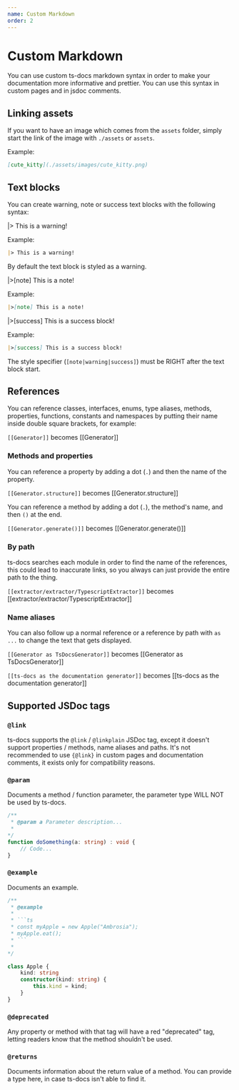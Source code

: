 ```yaml
---
name: Custom Markdown
order: 2
---
```


# Custom Markdown

You can use custom ts-docs markdown syntax in order to make your documentation more informative and prettier. You can use this syntax in custom pages and in jsdoc comments.

## Linking assets

If you want to have an image which comes from the `assets` folder, simply start the link of the image with `./assets` or `assets`. 

Example:
```markdown
[cute_kitty](./assets/images/cute_kitty.png)
```

## Text blocks

You can create warning, note or success text blocks with the following syntax:

|> This is a warning!

Example:
```markdown
|> This is a warning!
```
By default the text block is styled as a warning.

|>[note] This is a note!

Example:
```markdown
|>[note] This is a note!
```

|>[success] This is a success block!

Example:
```markdown
|>[success] This is a success block!
```

The style specifier (`[note|warning|success]`) must be RIGHT after the text block start.

## References

You can reference classes, interfaces, enums, type aliases, methods, properties, functions, constants and namespaces by putting their name inside double square brackets, for example:

`[[Generator]]` becomes [[Generator]]

### Methods and properties

You can reference a property by adding a dot (`.`) and then the name of the property. 

`[[Generator.structure]]` becomes [[Generator.structure]]

You can reference a method by adding a dot (`.`), the method's name, and then `()` at the end.

`[[Generator.generate()]]` becomes [[Generator.generate()]]

### By path

ts-docs searches each module in order to find the name of the references, this could lead to inaccurate links, so you always can just provide the entire path to the thing.

`[[extractor/extractor/TypescriptExtractor]]` becomes [[extractor/extractor/TypescriptExtractor]]

### Name aliases

You can also follow up a normal reference or a reference by path with `as ...` to change the text that gets displayed.

`[[Generator as TsDocsGenerator]]` becomes [[Generator as TsDocsGenerator]]

`[[ts-docs as the documentation generator]]` becomes [[ts-docs as the documentation generator]]

## Supported JSDoc tags

### `@link`

ts-docs supports the `@link` / `@linkplain` JSDoc tag, except it doesn't support properties / methods, name aliases and paths. It's not recommended to use `{@link}` in custom pages and documentation comments, it exists only for compatibility reasons.

### `@param`

Documents a method / function parameter, the parameter type WILL NOT be used by ts-docs. 

```ts
/**
 * @param a Parameter description... 
 *
*/
function doSomething(a: string) : void {
    // Code...
}
```

### `@example`

Documents an example.

```ts
/**
 * @example
 * 
 * ```ts
 * const myApple = new Apple("Ambrosia");
 * myApple.eat();
 * ```
 * 
*/

class Apple {
    kind: string
    constructor(kind: string) {
        this.kind = kind;
    }
}
```

### `@deprecated`

Any property or method with that tag will have a red "deprecated" tag, letting readers know that the method shouldn't be used.

### `@returns`

Documents information about the return value of a method. You can provide a type here, in case ts-docs isn't able to find it. 